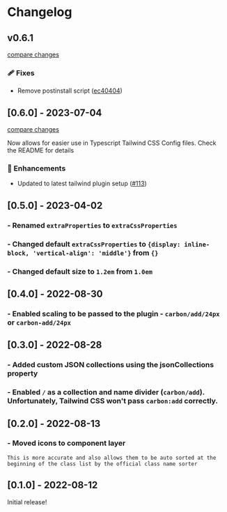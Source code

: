 # Changelog

## v0.6.1

[compare changes](https://github.com/jcamp-code/tailwindcss-plugin-icons/compare/v0.6.0...v0.6.1)

### 🩹 Fixes

- Remove postinstall script ([ec40404](https://github.com/jcamp-code/tailwindcss-plugin-icons/commit/ec40404))

## [0.6.0] - 2023-07-04

[compare changes](https://github.com/jcamp-code/tailwindcss-plugin-icons/compare/v0.5.0...v0.6.0)

Now allows for easier use in Typescript Tailwind CSS Config files. Check the README for details

### 🚀 Enhancements

- Updated to latest tailwind plugin setup ([#113](https://github.com/jcamp-code/tailwindcss-plugin-icons/pull/113))

## [0.5.0] - 2023-04-02

### - Renamed `extraProperties` to `extraCssProperties`

### - Changed default `extraCssProperties` to `{display: inline-block, 'vertical-align': 'middle'}` from `{}`

### - Changed default size to `1.2em` from `1.0em`

## [0.4.0] - 2022-08-30

### - Enabled scaling to be passed to the plugin - `carbon/add/24px` or `carbon-add/24px`

## [0.3.0] - 2022-08-28

### - Added custom JSON collections using the jsonCollections property

### - Enabled `/` as a collection and name divider (`carbon/add`). Unfortunately, Tailwind CSS won't pass `carbon:add` correctly.

## [0.2.0] - 2022-08-13

### - Moved icons to component layer

    This is more accurate and also allows them to be auto sorted at the beginning of the class list by the official class name sorter

## [0.1.0] - 2022-08-12

Initial release!
